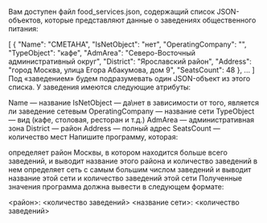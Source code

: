 Вам доступен файл food_services.json, содержащий список JSON-объектов, которые представляют данные о заведениях общественного питания:

[
   {
      "Name": "СМЕТАНА",
      "IsNetObject": "нет",
      "OperatingCompany": "",
      "TypeObject": "кафе",
      "AdmArea": "Северо-Восточный административный округ",
      "District": "Ярославский район",
      "Address": "город Москва, улица Егора Абакумова, дом 9",
      "SeatsCount": 48
   },
   ...
]
Под «заведением» будем подразумевать один JSON-объект из этого списка. У заведения имеются следующие атрибуты:

Name — название 
IsNetObject — да\нет в зависимости от того, является ли заведение сетевым
OperatingCompany — название сети
TypeObject — вид (кафе, столовая, ресторан и т.д.)
AdmArea — административная зона
District — район
Address — полный адрес
SeatsCount — количество мест
Напишите программу, которая:

определяет район Москвы, в котором находится больше всего заведений, и выводит название этого района и количество заведений в нем
определяет сеть с самым большим числом заведений и выводит название этой сети и количество заведений этой сети
Полученные значения программа должна вывести в следующем формате:

<район>: <количество заведений>
<название сети>: <количество заведений>